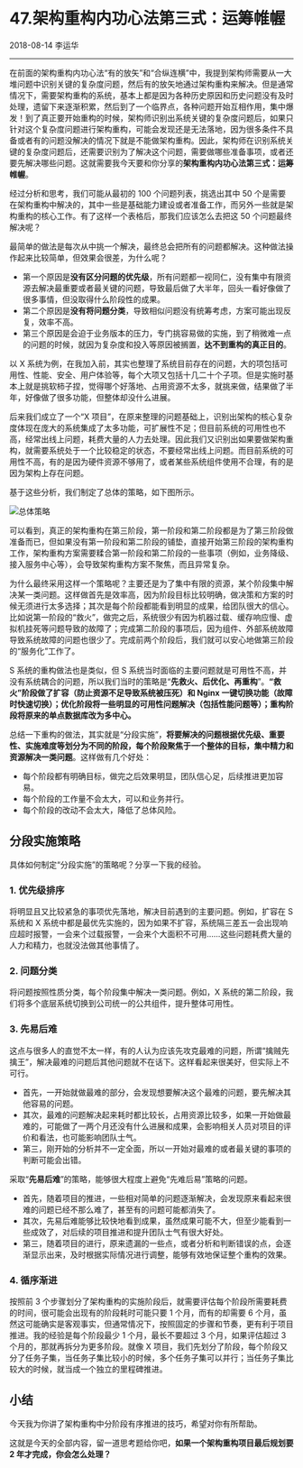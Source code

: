 # 47.架构重构内功心法第三式：运筹帷幄

2018-08-14 李运华

---

在前面的架构重构内功心法“有的放矢”和“合纵连横”中，我提到架构师需要从一大堆问题中识别关键的复杂度问题，然后有的放矢地通过架构重构来解决。但是通常情况下，需要架构重构的系统，基本上都是因为各种历史原因和历史问题没有及时处理，遗留下来逐渐积累，然后到了一个临界点，各种问题开始互相作用，集中爆发！到了真正要开始重构的时候，架构师识别出系统关键的复杂度问题后，如果只针对这个复杂度问题进行架构重构，可能会发现还是无法落地，因为很多条件不具备或者有的问题没解决的情况下就是不能做架构重构。因此，架构师在识别系统关键的复杂度问题后，还需要识别为了解决这个问题，需要做哪些准备事项，或者还要先解决哪些问题。这就需要我今天要和你分享的**架构重构内功心法第三式：运筹帷幄**。

经过分析和思考，我们可能从最初的 100 个问题列表，挑选出其中 50 个是需要在架构重构中解决的，其中一些是基础能力建设或者准备工作，而另外一些就是架构重构的核心工作。有了这样一个表格后，那我们应该怎么去把这 50 个问题最终解决呢？

最简单的做法是每次从中挑一个解决，最终总会把所有的问题都解决。这种做法操作起来比较简单，但效果会很差，为什么呢？

- 第一个原因是**没有区分问题的优先级**，所有问题都一视同仁，没有集中有限资源去解决最重要或者最关键的问题，导致最后做了大半年，回头一看好像做了很多事情，但没取得什么阶段性的成果。
- 第二个原因是**没有将问题分类**，导致相似问题没有统筹考虑，方案可能出现反复，效率不高。
- 第三个原因是会迫于业务版本的压力，专门挑容易做的实施，到了稍微难一点的问题的时候，就因为复杂度和投入等原因被搁置，**达不到重构的真正目的**。

以 X 系统为例，在我加入前，其实也整理了系统目前存在的问题，大的项包括可用性、性能、安全、用户体验等，每个大项又包括十几二十个子项。但是实施时基本上就是挑软柿子捏，觉得哪个好落地、占用资源不太多，就挑来做，结果做了半年，好像做了很多功能，但整体却没什么进展。

后来我们成立了一个“X 项目”，在原来整理的问题基础上，识别出架构的核心复杂度体现在庞大的系统集成了太多功能，可扩展性不足；但目前系统的可用性也不高，经常出线上问题，耗费大量的人力去处理。因此我们又识别出如果要做架构重构，就需要系统处于一个比较稳定的状态，不要经常出线上问题。而目前系统的可用性不高，有的是因为硬件资源不够用了，或者某些系统组件使用不合理，有的是因为架构上存在问题。

基于这些分析，我们制定了总体的策略，如下图所示。

![总体策略](http://static.blinkfox.com/c0ksxjg_47_01.png)

可以看到，真正的架构重构在第三阶段，第一阶段和第二阶段都是为了第三阶段做准备而已，但如果没有第一阶段和第二阶段的铺垫，直接开始第三阶段的架构重构工作，架构重构方案需要糅合第一阶段和第二阶段的一些事项（例如，业务降级、接入服务中心等），会导致架构重构方案不聚焦，而且异常复杂。

为什么最终采用这样一个策略呢？主要还是为了集中有限的资源，某个阶段集中解决某一类问题。这样做首先是效率高，因为阶段目标比较明确，做决策和方案的时候无须进行太多选择；其次是每个阶段都能看到明显的成果，给团队很大的信心。比如说第一阶段的“救火”，做完之后，系统很少有因为机器过载、缓存响应慢、虚拟机挂死等问题导致的故障了；完成第二阶段的事项后，因为组件、外部系统故障导致系统故障的问题也很少了。完成前两个阶段后，我们就可以安心地做第三阶段的“服务化”工作了。

S 系统的重构做法也是类似，但 S 系统当时面临的主要问题就是可用性不高，并没有系统耦合的问题，所以我们当时的策略是“**先救火、后优化、再重构**”。**“救火”阶段做了扩容（防止资源不足导致系统被压死）和 Nginx 一键切换功能（故障时快速切换）；优化阶段将一些明显的可用性问题解决（包括性能问题等）；重构阶段将原来的单点数据库改为多中心。**

总结一下重构的做法，其实就是“分段实施”，**将要解决的问题根据优先级、重要性、实施难度等划分为不同的阶段，每个阶段聚焦于一个整体的目标，集中精力和资源解决一类问题**。这样做有几个好处：

- 每个阶段都有明确目标，做完之后效果明显，团队信心足，后续推进更加容易。
- 每个阶段的工作量不会太大，可以和业务并行。
- 每个阶段的改动不会太大，降低了总体风险。

## 分段实施策略

具体如何制定“分段实施”的策略呢？分享一下我的经验。

### 1. 优先级排序

将明显且又比较紧急的事项优先落地，解决目前遇到的主要问题。例如，扩容在 S 系统和 X 系统中都是最优先实施的，因为如果不扩容，系统隔三差五一会出现响应超时报警，一会来个过载报警，一会来个大面积不可用……这些问题耗费大量的人力和精力，也就没法做其他事情了。

### 2. 问题分类

将问题按照性质分类，每个阶段集中解决一类问题。例如，X 系统的第二阶段，我们将多个底层系统切换到公司统一的公共组件，提升整体可用性。

### 3. 先易后难

这点与很多人的直觉不太一样，有的人认为应该先攻克最难的问题，所谓“擒贼先擒王”，解决最难的问题后其他问题就不在话下。这样看起来很美好，但实际上不可行。

- 首先，一开始就做最难的部分，会发现想要解决这个最难的问题，要先解决其他容易的问题。
- 其次，最难的问题解决起来耗时都比较长，占用资源比较多，如果一开始做最难的，可能做了一两个月还没有什么进展和成果，会影响相关人员对项目的评价和看法，也可能影响团队士气。
- 第三，刚开始的分析并不一定全面，所以一开始对最难的或者最关键的事项的判断可能会出错。

采取“**先易后难**”的策略，能够很大程度上避免“先难后易”策略的问题。

- 首先，随着项目的推进，一些相对简单的问题逐渐解决，会发现原来看起来很难的问题已经不那么难了，甚至有的问题可能都消失了。
- 其次，先易后难能够比较快地看到成果，虽然成果可能不大，但至少能看到一些成效了，对后续的项目推进和提升团队士气有很大好处。
- 第三，随着项目的进行，原来遗漏的一些点，或者分析和判断错误的点，会逐渐显示出来，及时根据实际情况进行调整，能够有效地保证整个重构的效果。

### 4. 循序渐进

按照前 3 个步骤划分了架构重构的实施阶段后，就需要评估每个阶段所需要耗费的时间，很可能会出现有的阶段耗时可能只要 1 个月，而有的却需要 6 个月，虽然这可能确实是客观事实，但通常情况下，按照固定的步骤和节奏，更有利于项目推进。我的经验是每个阶段最少 1 个月，最长不要超过 3 个月，如果评估超过 3 个月的，那就再拆分为更多阶段。就像 X 项目，我们先划分了阶段，每个阶段又分了任务子集，当任务子集比较小的时候，多个任务子集可以并行；当任务子集比较大的时候，就当成一个独立的里程碑推进。

## 小结

今天我为你讲了架构重构中分阶段有序推进的技巧，希望对你有所帮助。

这就是今天的全部内容，留一道思考题给你吧，**如果一个架构重构项目最后规划要 2 年才完成，你会怎么处理？**